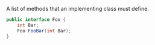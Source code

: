 
A list of methods that an implementing class must define.

```Java
public interface Foo {
    int Bar;
    Foo FooBar(int Bar);
}
